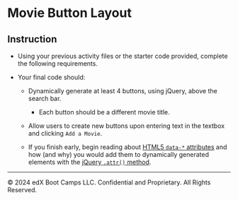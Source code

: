 # Movie Button Layout

## Instruction

* Using your previous activity files or the starter code provided, complete the following requirements.

* Your final code should:

  * Dynamically generate at least 4 buttons, using jQuery, above the search bar.

    * Each button should be a different movie title.

  * Allow users to create new buttons upon entering text in the textbox and clicking `Add a Movie`.

  * If you finish early, begin reading about [HTML5 `data-*` attributes](https://developer.mozilla.org/en-US/docs/Learn/HTML/Howto/Use_data_attributes) and how (and why) you would add them to dynamically generated elements with the [jQuery `.attr()` method](http://api.jquery.com/attr/).

---

© 2024 edX Boot Camps LLC. Confidential and Proprietary. All Rights Reserved.
